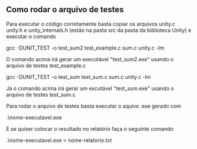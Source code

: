 ## Como rodar o arquivo de testes

Para executar o código corretamente basta copiar os arquivos unity.c unity.h e unity_internals.h (estão na pasta src da pasta da biblioteca Unity) e executar o comando

gcc -DUNIT_TEST -o test_sum2 test_example.c sum.c unity.c -lm

O comando acima irá gerar um executável "test_sum2.exe" usando o arquivo de testes test_example.c

gcc -DUNIT_TEST -o test_sum test_sum.c sum.c unity.c -lm

Já o comando acima irá gerar um excutável "test_sum.exe" usando o arquivo de testes test_sum.c

Para rodar o arquivo de testes basta executar o aquivo .exe gerado com

.\nome-executavel.exe

E se quiser colocar o resultado no relatório faça o seguinte comando

.\nome-executavel.exe > nome-relatorio.txt
